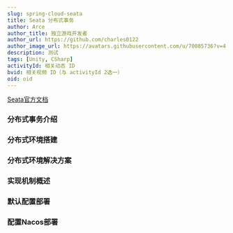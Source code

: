 ```yaml
---
slug: spring-cloud-seata
title: Seata 分布式事务
author: Arce
author_title: 独立游戏开发者
author_url: https://github.com/charles0122
author_image_url: https://avatars.githubusercontent.com/u/70085736?v=4
description: 测试
tags: [Unity, CSharp]
activityId: 相关动态 ID
bvid: 相关视频 ID（与 activityId 2选一）
oid: oid
---
```






[Seata官方文档](https://seata.io/zh-cn/docs/overview/what-is-seata.html)

<!-- truncate -->

### 分布式事务介绍

### 分布式环境搭建

### 分布式环境解决方案

### 实现机制概述

### 默认配置部署

### 配置Nacos部署
